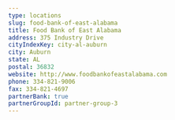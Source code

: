```yaml
---
type: locations
slug: food-bank-of-east-alabama
title: Food Bank of East Alabama
address: 375 Industry Drive
cityIndexKey: city-al-auburn
city: Auburn
state: AL
postal: 36832
website: http://www.foodbankofeastalabama.com
phone: 334-821-9006
fax: 334-821-4697
partnerBank: true
partnerGroupId: partner-group-3
---
```

